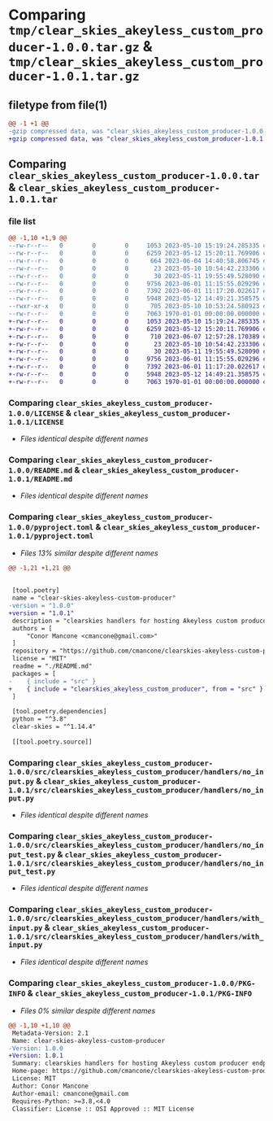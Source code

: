 # Comparing `tmp/clear_skies_akeyless_custom_producer-1.0.0.tar.gz` & `tmp/clear_skies_akeyless_custom_producer-1.0.1.tar.gz`

## filetype from file(1)

```diff
@@ -1 +1 @@
-gzip compressed data, was "clear_skies_akeyless_custom_producer-1.0.0.tar", max compression
+gzip compressed data, was "clear_skies_akeyless_custom_producer-1.0.1.tar", max compression
```

## Comparing `clear_skies_akeyless_custom_producer-1.0.0.tar` & `clear_skies_akeyless_custom_producer-1.0.1.tar`

### file list

```diff
@@ -1,10 +1,9 @@
--rw-r--r--   0        0        0     1053 2023-05-10 15:19:24.285335 clear_skies_akeyless_custom_producer-1.0.0/LICENSE
--rw-r--r--   0        0        0     6259 2023-05-12 15:20:11.769906 clear_skies_akeyless_custom_producer-1.0.0/README.md
--rw-r--r--   0        0        0      664 2023-06-04 14:40:58.806745 clear_skies_akeyless_custom_producer-1.0.0/pyproject.toml
--rw-r--r--   0        0        0       23 2023-05-10 10:54:42.233306 clear_skies_akeyless_custom_producer-1.0.0/src/clearskies_akeyless_custom_producer/__init__.py
--rw-r--r--   0        0        0       30 2023-05-11 19:55:49.528090 clear_skies_akeyless_custom_producer-1.0.0/src/clearskies_akeyless_custom_producer/handlers/__init__.py
--rw-r--r--   0        0        0     9756 2023-06-01 11:15:55.029296 clear_skies_akeyless_custom_producer-1.0.0/src/clearskies_akeyless_custom_producer/handlers/no_input.py
--rw-r--r--   0        0        0     7392 2023-06-01 11:17:20.022617 clear_skies_akeyless_custom_producer-1.0.0/src/clearskies_akeyless_custom_producer/handlers/no_input_test.py
--rw-r--r--   0        0        0     5948 2023-05-12 14:49:21.358575 clear_skies_akeyless_custom_producer-1.0.0/src/clearskies_akeyless_custom_producer/handlers/with_input.py
--rwxr-xr-x   0        0        0      705 2023-05-10 10:53:24.580923 clear_skies_akeyless_custom_producer-1.0.0/src/test.py
--rw-r--r--   0        0        0     7063 1970-01-01 00:00:00.000000 clear_skies_akeyless_custom_producer-1.0.0/PKG-INFO
+-rw-r--r--   0        0        0     1053 2023-05-10 15:19:24.285335 clear_skies_akeyless_custom_producer-1.0.1/LICENSE
+-rw-r--r--   0        0        0     6259 2023-05-12 15:20:11.769906 clear_skies_akeyless_custom_producer-1.0.1/README.md
+-rw-r--r--   0        0        0      710 2023-06-07 12:57:28.170389 clear_skies_akeyless_custom_producer-1.0.1/pyproject.toml
+-rw-r--r--   0        0        0       23 2023-05-10 10:54:42.233306 clear_skies_akeyless_custom_producer-1.0.1/src/clearskies_akeyless_custom_producer/__init__.py
+-rw-r--r--   0        0        0       30 2023-05-11 19:55:49.528090 clear_skies_akeyless_custom_producer-1.0.1/src/clearskies_akeyless_custom_producer/handlers/__init__.py
+-rw-r--r--   0        0        0     9756 2023-06-01 11:15:55.029296 clear_skies_akeyless_custom_producer-1.0.1/src/clearskies_akeyless_custom_producer/handlers/no_input.py
+-rw-r--r--   0        0        0     7392 2023-06-01 11:17:20.022617 clear_skies_akeyless_custom_producer-1.0.1/src/clearskies_akeyless_custom_producer/handlers/no_input_test.py
+-rw-r--r--   0        0        0     5948 2023-05-12 14:49:21.358575 clear_skies_akeyless_custom_producer-1.0.1/src/clearskies_akeyless_custom_producer/handlers/with_input.py
+-rw-r--r--   0        0        0     7063 1970-01-01 00:00:00.000000 clear_skies_akeyless_custom_producer-1.0.1/PKG-INFO
```

### Comparing `clear_skies_akeyless_custom_producer-1.0.0/LICENSE` & `clear_skies_akeyless_custom_producer-1.0.1/LICENSE`

 * *Files identical despite different names*

### Comparing `clear_skies_akeyless_custom_producer-1.0.0/README.md` & `clear_skies_akeyless_custom_producer-1.0.1/README.md`

 * *Files identical despite different names*

### Comparing `clear_skies_akeyless_custom_producer-1.0.0/pyproject.toml` & `clear_skies_akeyless_custom_producer-1.0.1/pyproject.toml`

 * *Files 13% similar despite different names*

```diff
@@ -1,21 +1,21 @@
 
 
 [tool.poetry]
 name = "clear-skies-akeyless-custom-producer"
-version = "1.0.0"
+version = "1.0.1"
 description = "clearskies handlers for hosting Akeyless custom producer endpoints"
 authors = [
     "Conor Mancone <cmancone@gmail.com>"
 ]
 repository = "https://github.com/cmancone/clearskies-akeyless-custom-producer"
 license = "MIT"
 readme = "./README.md"
 packages = [
-    { include = "src" }
+    { include = "clearskies_akeyless_custom_producer", from = "src" }
 ]
 
 [tool.poetry.dependencies]
 python = "^3.8"
 clear-skies = "^1.14.4"
 
 [[tool.poetry.source]]
```

### Comparing `clear_skies_akeyless_custom_producer-1.0.0/src/clearskies_akeyless_custom_producer/handlers/no_input.py` & `clear_skies_akeyless_custom_producer-1.0.1/src/clearskies_akeyless_custom_producer/handlers/no_input.py`

 * *Files identical despite different names*

### Comparing `clear_skies_akeyless_custom_producer-1.0.0/src/clearskies_akeyless_custom_producer/handlers/no_input_test.py` & `clear_skies_akeyless_custom_producer-1.0.1/src/clearskies_akeyless_custom_producer/handlers/no_input_test.py`

 * *Files identical despite different names*

### Comparing `clear_skies_akeyless_custom_producer-1.0.0/src/clearskies_akeyless_custom_producer/handlers/with_input.py` & `clear_skies_akeyless_custom_producer-1.0.1/src/clearskies_akeyless_custom_producer/handlers/with_input.py`

 * *Files identical despite different names*

### Comparing `clear_skies_akeyless_custom_producer-1.0.0/PKG-INFO` & `clear_skies_akeyless_custom_producer-1.0.1/PKG-INFO`

 * *Files 0% similar despite different names*

```diff
@@ -1,10 +1,10 @@
 Metadata-Version: 2.1
 Name: clear-skies-akeyless-custom-producer
-Version: 1.0.0
+Version: 1.0.1
 Summary: clearskies handlers for hosting Akeyless custom producer endpoints
 Home-page: https://github.com/cmancone/clearskies-akeyless-custom-producer
 License: MIT
 Author: Conor Mancone
 Author-email: cmancone@gmail.com
 Requires-Python: >=3.8,<4.0
 Classifier: License :: OSI Approved :: MIT License
```

